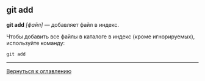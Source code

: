 ## git add

**git add** *[файл]* — добавляет файл в индекс.

Чтобы добавить все файлы в каталоге в индекс (кроме игнорируемых), используйте команду:

```bash=
git add
```

---
[Вернуться к оглавлению](readme.md)